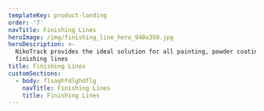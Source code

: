 ```yaml
---
templateKey: product-landing
order: '7'
navTitle: Finishing Lines
heroImage: /img/finishing_line_hero_940x350.jpg
heroDescription: >-
  NikoTrack provides the ideal solution for all painting, powder coating and
  finishing lines
title: Finishing Lines
customSections:
  - body: flsaghfdlghdflg
    navTitle: Finishing Lines
    title: Finishing Lines
---
```


